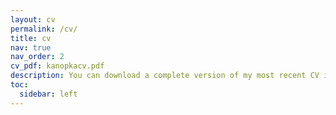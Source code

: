 ```yaml
---
layout: cv
permalink: /cv/
title: cv
nav: true
nav_order: 2
cv_pdf: kanopkacv.pdf
description: You can download a complete version of my most recent CV in .pdf form here. 
toc:
  sidebar: left
---
```

